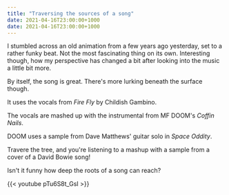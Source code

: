 ```yaml
---
title: "Traversing the sources of a song"
date: 2021-04-16T23:00:00+1000
date: 2021-04-16T23:00:00+1000
---
```


I stumbled across an old animation from a few years ago yesterday, set to a rather funky beat. Not the most fascinating thing on its own. Interesting though, how my perspective has changed a bit after looking into the music a little bit more.

<!--more-->

By itself, the song is great. There's more lurking beneath the surface though.

It uses the vocals from _Fire Fly_ by Childish Gambino.

The vocals are mashed up with the instrumental from MF DOOM's _Coffin Nails_.

DOOM uses a sample from Dave Matthews' guitar solo in _Space Oddity_.

Travere the tree, and you're listening to a mashup with a sample from a cover of a David Bowie song!

Isn't it funny how deep the roots of a song can reach?

{{< youtube pTu6S8t_GsI >}}
